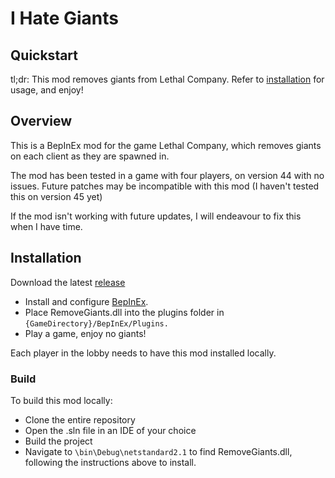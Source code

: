 # I Hate Giants

## Quickstart
tl;dr: This mod removes giants from Lethal Company.
Refer to [installation](#installation) for usage, and enjoy!


## Overview
This is a BepInEx mod for the game Lethal Company, which removes giants on each client as they are spawned in.

The mod has been tested in a game with four players, on version 44 with no issues. Future patches may be incompatible with this mod (I haven't tested this on version 45 yet)

If the mod isn't working with future updates, I will endeavour to fix this when I have time.

## Installation

Download the latest [release](---releases)

- Install and configure [BepInEx](https://thunderstore.io/c/lethal-company/p/BepInEx/BepInExPack/).
- Place RemoveGiants.dll into the plugins folder in ``{GameDirectory}/BepInEx/Plugins.``
- Play a game, enjoy no giants!

Each player in the lobby needs to have this mod installed locally.

### Build

To build this mod locally:
- Clone the entire repository
- Open the .sln file in an IDE of your choice
- Build the project
- Navigate to ``\bin\Debug\netstandard2.1`` to find RemoveGiants.dll, following the instructions above to install.


